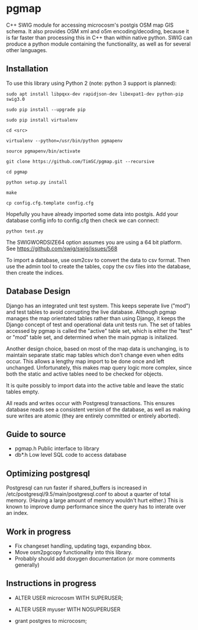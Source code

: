pgmap
=====

C++ SWIG module for accessing microcosm's postgis OSM map GIS schema. It also provides OSM xml and o5m encoding/decoding, because it is far faster than processing this in C++ than within native python. SWIG can produce a python module containing the functionality, as well as for several other languages. 

Installation
------------

To use this library using Python 2 (note: python 3 support is planned):

	sudo apt install libpqxx-dev rapidjson-dev libexpat1-dev python-pip swig3.0

	sudo pip install --upgrade pip

	sudo pip install virtualenv

	cd <src>

	virtualenv --python=/usr/bin/python pgmapenv

	source pgmapenv/bin/activate	

	git clone https://github.com/TimSC/pgmap.git --recursive

	cd pgmap

	python setup.py install

	make

	cp config.cfg.template config.cfg

Hopefully you have already imported some data into postgis. Add your database config info to config.cfg then check we can connect:

	python test.py

The SWIGWORDSIZE64 option assumes you are using a 64 bit platform. See https://github.com/swig/swig/issues/568

To import a database, use osm2csv to convert the data to csv format. Then use the admin tool to create the tables, copy the csv files into the database, then create the indices.

Database Design
---------------

Django has an integrated unit test system. This keeps seperate live ("mod") and test tables to avoid corrupting the live database. Although pgmap manages the map orientated tables rather than using Django, it keeps the Django concept of test and operational data unit tests run. The set of tables accessed by pgmap is called the "active" table set, which is either the "test" or "mod" table set, and determined when the main pgmap is initalized.

Another design choice, based on most of the map data is unchanging, is to maintain separate static map tables which don't change even when edits occur. This allows a lengthy map import to be done once and left unchanged. Unfortunately, this makes map query logic more complex, since both the static and active tables need to be checked for objects.

It is quite possibly to import data into the active table and leave the static tables empty.

All reads and writes occur with Postgresql transactions. This ensures database reads see a consistent version of the database, as well as making sure writes are atomic (they are entirely committed or entirely aborted).

Guide to source
---------------

* pgmap.h Public interface to library
* db*.h Low level SQL code to access database

Optimizing postgresql
---------------------

Postgresql can run faster if shared_buffers is increased in /etc/postgresql/9.5/main/postgresql.conf to about a quarter of total memory. (Having a large amount of memory wouldn't hurt either.) This is known to improve dump performance since the query has to interate over an index.

Work in progress
----------------

* Fix changeset handling, updating tags, expanding bbox.
* Move osm2pgcopy functionality into this library.
* Probably should add doxygen documentation (or more comments generally)

Instructions in progress
------------------------

* ALTER USER microcosm WITH SUPERUSER;

* ALTER USER myuser WITH NOSUPERUSER

* grant postgres to microcosm;

